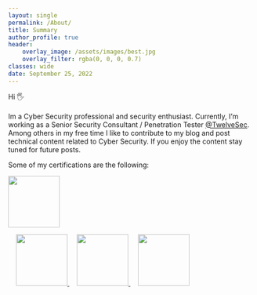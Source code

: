 ```yaml
---
layout: single
permalink: /About/
title: Summary
author_profile: true
header:
    overlay_image: /assets/images/best.jpg
    overlay_filter: rgba(0, 0, 0, 0.7)
classes: wide
date: September 25, 2022
---
```



<p align="justify">

Hi 🖐
<br><br>
Im a Cyber Security professional and security enthusiast. Currently, I’m working as a Senior Security Consultant / Penetration Tester <a href="https://twelvesec.com/">@TwelveSec</a>. Among others in my free time I like to contribute to my blog and post technical content related to Cyber Security. If you enjoy the content stay tuned for future posts. 
</p>

<p align="justify">
Some of my certifications are the following:
</p>

<a target="_blank" href="https://www.credential.net/bd7197e9-6cbd-4d6a-bdb7-6428feea25ae#gs.0sthlr"><img width="105" height="105" alt="" src="https://templates.images.credential.net/16776822773364032700619988101440.png">
</a>
<!--a target="_blank" href="https://www.credly.com/badges/cdaec2f9-1191-4b51-83fc-55ef18d254c0/public_url"><img width="105" height="105" alt="" src="https://images.credly.com/size/680x680/images/b1da1cd4-98da-48de-b604-b5d2b72ac696/image.png">
</a-->
&nbsp;&nbsp;&nbsp;
<a target="_blank" href="https://www.credential.net/616af4cb-3c38-4575-a9d3-cadf835f0f6a#gs.0t01fh"><img width="105" height="105" alt="" src="https://templates.images.credential.net/16776822423126238551944601227169.png">
</a>
&nbsp;&nbsp;&nbsp;
<a target="_blank" href="https://www.credential.net/dfdf5e6c-4055-4185-b370-ee61e031ef65#gs.0t0afp"><img width="105" height="105" alt="" src="https://templates.images.credential.net/16776823122090017879526713130770.png">
</a>
&nbsp;&nbsp;&nbsp;
<a target="_blank" href="https://www.credential.net/0a2ab012-fc5c-4e22-8286-381ca0ddf87b#gs.0t07hm"><img width="105" height="105" alt="" src="https://templates.images.credential.net/1677682410975725023965573912354.png">
</a>

